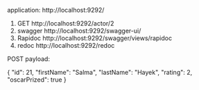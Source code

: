 application: http://localhost:9292/



1. GET
   http://localhost:9292/actor/2
2. swagger
   http://localhost:9292/swagger-ui/
3. Rapidoc
   http://localhost:9292/swagger/views/rapidoc
4. redoc
   http://localhost:9292/redoc


POST payload:

{
"id": 21,
"firstName": "Salma",
"lastName": "Hayek",
"rating": 2,
"oscarPrized": true
}